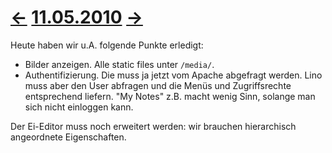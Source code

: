 # [←](20100510.md) [11.05.2010](20100511.md) [→](20100513.md) #

Heute haben wir u.A. folgende Punkte erledigt:

  * Bilder anzeigen. Alle static files unter `/media/`.
  * Authentifizierung. Die muss ja jetzt vom Apache abgefragt werden. Lino muss aber den User abfragen und die Menüs und Zugriffsrechte entsprechend liefern. "My Notes" z.B. macht wenig Sinn, solange man sich nicht einloggen kann.

Der Ei-Editor muss noch erweitert werden: wir brauchen hierarchisch angeordnete Eigenschaften.